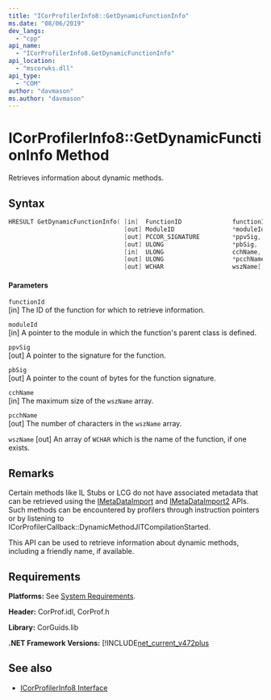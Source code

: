 ```yaml
---
title: "ICorProfilerInfo8::GetDynamicFunctionInfo"
ms.date: "08/06/2019"
dev_langs: 
  - "cpp"
api_name: 
  - "ICorProfilerInfo8.GetDynamicFunctionInfo"
api_location: 
  - "mscorwks.dll"
api_type: 
  - "COM"
author: "davmason"
ms.author: "davmason"
---
```

# ICorProfilerInfo8::GetDynamicFunctionInfo Method
  
 Retrieves information about dynamic methods.
  
## Syntax  
  
```cpp
HRESULT GetDynamicFunctionInfo( [in]  FunctionID              functionId,
                                [out] ModuleID                *moduleId,
                                [out] PCCOR_SIGNATURE         *ppvSig,
                                [out] ULONG                   *pbSig,
                                [in]  ULONG                   cchName,
                                [out] ULONG                   *pcchName,
                                [out] WCHAR                   wszName[]);
```  
  
#### Parameters  
 `functionId`  
 [in] The ID of the function for which to retrieve information.  

 `moduleId`  
 [in] A pointer to the module in which the function's parent class is defined.  
  
 `ppvSig`  
 [out] A pointer to the signature for the function.  
  
 `pbSig`  
 [out] A pointer to the count of bytes for the function signature.
  
 `cchName`  
 [in] The maximum size of the `wszName` array.
  
 `pcchName`  
 [out] The number of characters in the `wszName` array.

 `wszName`
 [out] An array of `WCHAR` which is the name of the function, if one exists.
  
## Remarks  
 Certain methods like IL Stubs or LCG do not have associated metadata that can be retrieved using the [IMetaDataImport](../metadata/imetadataimport-interface.md) and [IMetaDataImport2](../metadata/imetadataimport2-interface.md) APIs. Such methods can be encountered by profilers through instruction pointers or by listening to ICorProfilerCallback::DynamicMethodJITCompilationStarted.

 This API can be used to retrieve information about dynamic methods, including a friendly name, if available.  
  

## Requirements  
 **Platforms:** See [System Requirements](../../../../docs/framework/get-started/system-requirements.md).  
  
 **Header:** CorProf.idl, CorProf.h  
  
 **Library:** CorGuids.lib  
  
 **.NET Framework Versions:** [!INCLUDE[net_current_v472plus](../../../../includes/net-current-v472plus.md)  
  
## See also
- [ICorProfilerInfo8 Interface](../../../../docs/framework/unmanaged-api/profiling/icorprofilerinfo8-interface.md)

